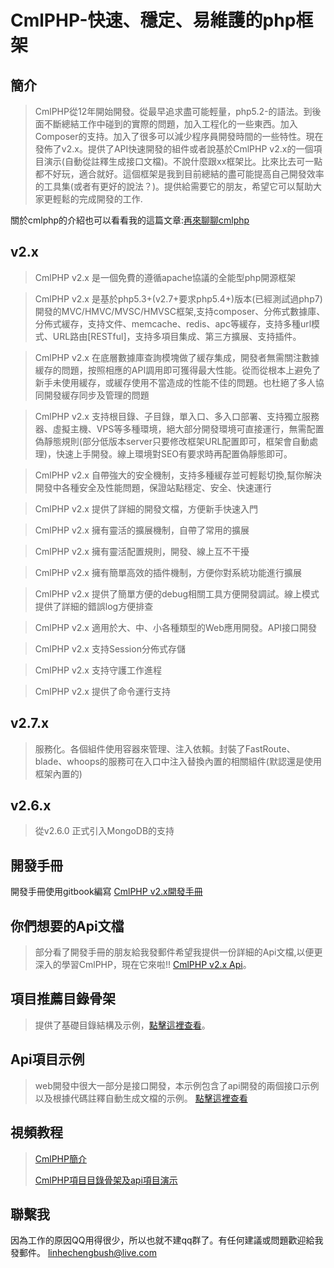 # CmlPHP-快速、穩定、易維護的php框架

## 簡介

> CmlPHP從12年開始開發。從最早追求盡可能輕量，php5.2-的語法。到後面不斷總結工作中碰到的實際的問題，加入工程化的一些東西。加入Composer的支持。加入了很多可以減少程序員開發時間的一些特性。現在發佈了v2.x。提供了API快速開發的組件或者說基於CmlPHP v2.x的一個項目演示(自動從註釋生成接口文檔)。不說什麼跟xx框架比。比來比去可一點都不好玩，適合就好。這個框架是我到目前總結的盡可能提高自己開發效率的工具集(或者有更好的說法？)。提供給需要它的朋友，希望它可以幫助大家更輕鬆的完成開發的工作.

關於cmlphp的介紹也可以看看我的這篇文章:[再來聊聊cmlphp](http://www.jianshu.com/p/b03b3d72108c)

## v2.x

> CmlPHP v2.x 是一個免費的遵循apache協議的全能型php開源框架

> CmlPHP v2.x 是基於php5.3+(v2.7+要求php5.4+)版本(已經測試過php7)開發的MVC/HMVC/MVSC/HMVSC框架,支持composer、分佈式數據庫、分佈式緩存，支持文件、memcache、redis、apc等緩存，支持多種url模式、URL路由[RESTful]，支持多項目集成、第三方擴展、支持插件。

> CmlPHP v2.x 在底層數據庫查詢模塊做了緩存集成，開發者無需關注數據緩存的問題，按照相應的API調用即可獲得最大性能。從而從根本上避免了新手未使用緩存，或緩存使用不當造成的性能不佳的問題。也杜絕了多人協同開發緩存同步及管理的問題

> CmlPHP v2.x 支持根目錄、子目錄，單入口、多入口部署、支持獨立服務器、虛擬主機、VPS等多種環境，絕大部分開發環境可直接運行，無需配置偽靜態規則(部分低版本server只要修改框架URL配置即可，框架會自動處理)，快速上手開發。線上環境對SEO有要求時再配置偽靜態即可。

> CmlPHP v2.x 自帶強大的安全機制，支持多種緩存並可輕鬆切換,幫你解決開發中各種安全及性能問題，保證站點穩定、安全、快速運行

> CmlPHP v2.x 提供了詳細的開發文檔，方便新手快速入門

> CmlPHP v2.x 擁有靈活的擴展機制，自帶了常用的擴展

> CmlPHP v2.x 擁有靈活配置規則，開發、線上互不干擾

> CmlPHP v2.x 擁有簡單高效的插件機制，方便你對系統功能進行擴展

> CmlPHP v2.x 提供了簡單方便的debug相關工具方便開發調試。線上模式提供了詳細的錯誤log方便排查

> CmlPHP v2.x 適用於大、中、小各種類型的Web應用開發。API接口開發

> CmlPHP v2.x 支持Session分佈式存儲

> CmlPHP v2.x 支持守護工作進程

> CmlPHP v2.x 提供了命令運行支持

## v2.7.x
> 服務化。各個組件使用容器來管理、注入依賴。封裝了FastRoute、blade、whoops的服務可在入口中注入替換內置的相關組件(默認還是使用框架內置的)

## v2.6.x
> 從v2.6.0 正式引入MongoDB的支持

## 開發手冊
開發手冊使用gitbook編寫
[CmlPHP v2.x開發手冊](http://doc.cmlphp.com "CmlPHP v2.x開發手冊")

## 你們想要的Api文檔
> 部分看了開發手冊的朋友給我發郵件希望我提供一份詳細的Api文檔,以便更深入的學習CmlPHP，現在它來啦!! [CmlPHP v2.x Api](http://api.cmlphp.com)。

## 項目推薦目錄骨架
> 提供了基礎目錄結構及示例，[點擊這裡查看](https://github.com/linhecheng/cmlphp-demo)。

## Api項目示例
> web開發中很大一部分是接口開發，本示例包含了api開發的兩個接口示例以及根據代碼註釋自動生成文檔的示例。 [點擊這裡查看](https://github.com/linhecheng/cmlphp-api-demo)


## 視頻教程
> [CmlPHP簡介](http://v.youku.com/v_show/id_XMTQwNTc1MTI0MA==.html)
> 
> [CmlPHP項目目錄骨架及api項目演示](http://v.youku.com/v_show/id_XMTQwNTc4MDk2OA==.html)

## 聯繫我
因為工作的原因QQ用得很少，所以也就不建qq群了。有任何建議或問題歡迎給我發郵件。 linhechengbush@live.com
